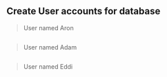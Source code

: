 ## Create User accounts for database

> User named Aron

```
```
> User named Adam

```
```

> User named Eddi

```
```
